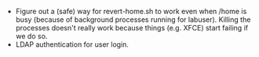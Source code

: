 - Figure out a (safe) way for revert-home.sh to work even when /home is busy
  (because of background processes running for labuser). Killing the processes
  doesn't really work because things (e.g. XFCE) start failing if we do so.
- LDAP authentication for user login.
